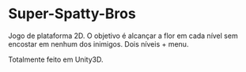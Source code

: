 # Super-Spatty-Bros
Jogo de plataforma 2D.
O objetivo é alcançar a flor em cada nível sem encostar em nenhum dos inimigos.
Dois níveis + menu.

Totalmente feito em Unity3D.
